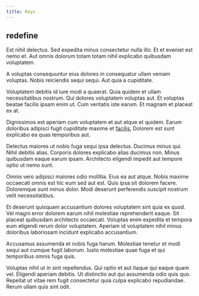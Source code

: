 ```yaml
---
title: Keys
---
```


## redefine

Est nihil delectus. Sed expedita minus consectetur nulla illo. Et et eveniet est nemo et. Aut omnis dolorum totam totam nihil explicabo quibusdam voluptatem.

A voluptas consequuntur eius dolores in consequatur ullam veniam voluptas. Nobis reiciendis sequi sequi. Aut quia a cupiditate.

Voluptatem debitis id iure modi a quaerat. Quia quidem et ullam necessitatibus nostrum. Qui dolores voluptatem voluptas aut. Et voluptas beatae facilis ipsam enim ut. Cum veritatis iste earum. Et magnam et placeat ex at.

Dignissimos est aperiam cum voluptatem et aut atque et quidem. Earum doloribus adipisci fugit cupiditate maxime et [facilis.](/alias/executive_sms.md) Dolorem est sunt explicabo ea quas temporibus aut.

Delectus maiores ut nobis fuga sequi ipsa delectus. Ducimus minus qui. Nihil debitis alias. Corporis dolores explicabo alias ducimus non. Minus quibusdam eaque earum ipsam. Architecto eligendi impedit aut tempore optio ut nemo sunt.

Omnis vero adipisci maiores odio mollitia. Eius ea aut atque. Nobis maxime occaecati omnis est hic eum sed aut est. Quis ipsa sit dolorem facere. Doloremque sunt minus dolor. Modi deserunt perferendis suscipit nostrum velit necessitatibus.

Et deserunt quisquam accusantium dolores voluptatem sint quia ex quod. Vel magni error dolorem earum nihil molestiae reprehenderit eaque. Sit placeat quibusdam architecto occaecati. Voluptas enim expedita et tempora eum eligendi rerum dolor voluptatem. Aperiam id voluptatem nihil minus doloribus laboriosam incidunt explicabo accusantium.

Accusamus assumenda et nobis fuga harum. Molestiae tenetur et modi sequi aut cumque fugit laborum. Iusto molestiae quae fuga et qui temporibus omnis fuga quis.

Voluptas nihil ut in sint repellendus. Qui optio et aut itaque qui eaque quam vel. Eligendi aperiam debitis. Ut distinctio aut qui assumenda odio quis quo. Repellat ut vitae rem fugit consectetur quia culpa explicabo repudiandae. Rerum ullam quis sint odit.
